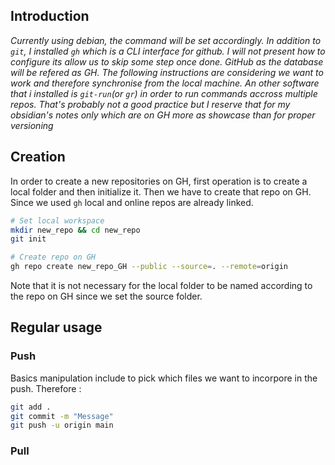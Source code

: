 ## Introduction

*Currently using debian, the command will be set accordingly. 
In addition to `git`, I installed `gh` which is a CLI interface for github. I will not present how to configure its allow us to skip some step once done. 
GitHub as the database will be refered as GH.
The following instructions are considering we want to work and therefore synchronise from the local machine. 
An other software that i installed is `git-run`(or `gr`) in order to run commands accross multiple repos. That's probably not a good practice but I reserve that for my obsidian's notes only which are on GH more as showcase than for proper versioning*
## Creation

In order to create a new repositories on GH, first operation is to create a local folder and then initialize it. 
Then we have to create that repo on GH.
Since we used `gh` local and online repos are already linked. 
```bash
# Set local workspace
mkdir new_repo && cd new_repo
git init 

# Create repo on GH
gh repo create new_repo_GH --public --source=. --remote=origin

```

Note that it is not necessary for the local folder to be named according to the repo on GH since we set the source folder. 
## Regular usage

### Push

Basics manipulation include to pick which files we want to incorpore in the push. Therefore : 
```bash
git add . 
git commit -m "Message"
git push -u origin main 
```
### Pull 


##

##
